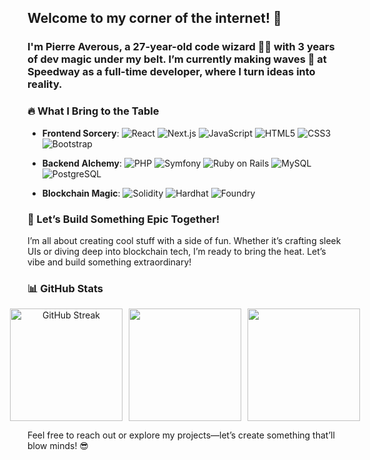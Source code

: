 ## Welcome to my corner of the internet! 👋 

### I'm **Pierre Averous**, a 27-year-old **code wizard** 🧙‍♂️ with 3 years of dev magic under my belt. I’m currently making waves 🌊 at **Speedway** as a full-time developer, where I turn ideas into reality.


### 🔥 What I Bring to the Table
- **Frontend Sorcery**: ![React](https://img.shields.io/badge/-React-61DAFB?style=for-the-badge&logo=react&logoColor=black) ![Next.js](https://img.shields.io/badge/-Next.js-000000?style=for-the-badge&logo=next.js&logoColor=white) ![JavaScript](https://img.shields.io/badge/-JavaScript-F7DF1E?style=for-the-badge&logo=javascript&logoColor=black) ![HTML5](https://img.shields.io/badge/-HTML5-E34F26?style=for-the-badge&logo=html5&logoColor=white) ![CSS3](https://img.shields.io/badge/-CSS3-1572B6?style=for-the-badge&logo=css3&logoColor=white) ![Bootstrap](https://img.shields.io/badge/-Bootstrap-563D7C?style=for-the-badge&logo=bootstrap&logoColor=white)

- **Backend Alchemy**: ![PHP](https://img.shields.io/badge/-PHP-777BB4?style=for-the-badge&logo=php&logoColor=white) ![Symfony](https://img.shields.io/badge/-Symfony-000000?style=for-the-badge&logo=symfony&logoColor=white) ![Ruby on Rails](https://img.shields.io/badge/-Ruby_on_Rails-CC0000?style=for-the-badge&logo=rubyonrails&logoColor=white) ![MySQL](https://img.shields.io/badge/-MySQL-4479A1?style=for-the-badge&logo=mysql&logoColor=white) ![PostgreSQL](https://img.shields.io/badge/-PostgreSQL-336791?style=for-the-badge&logo=postgresql&logoColor=white)

- **Blockchain Magic**: ![Solidity](https://img.shields.io/badge/-Solidity-363636?style=for-the-badge&logo=solidity&logoColor=white) ![Hardhat](https://img.shields.io/badge/-Hardhat-F1C40F?style=for-the-badge&logo=hardhat&logoColor=black) ![Foundry](https://img.shields.io/badge/-Foundry-222222?style=for-the-badge&logo=foundry&logoColor=white)

### 🚀 Let’s Build Something Epic Together!
I’m all about creating cool stuff with a side of fun. Whether it’s crafting sleek UIs or diving deep into blockchain tech, I’m ready to bring the heat. Let’s vibe and build something extraordinary!

### 📊 GitHub Stats
<div align="center" style="display: flex; justify-content: center; align-items: center; gap: 10px;">
<img src="https://github-readme-streak-stats.herokuapp.com/?user=pierreaverous&theme=radical&hide_border=true&v=1" height="180px" alt="GitHub Streak" />
<img src="https://github-readme-stats.vercel.app/api/top-langs/?username=pierreaverous&layout=compact&theme=radical&hide_border=true" height="180px"/>
<img src="https://github-readme-stats.vercel.app/api?username=pierreaverous&show_icons=true&theme=radical&include_all_commits=true&hide_border=true" height="180px" />
</div>

<!--<div align="center" style="display: flex; justify-content: center; align-items: center;">
  <img src="https://github-readme-streak-stats.herokuapp.com/?user=pierreaverous&theme=radical&hide_border=true&count_private=true&token=gh_rVOFGROtAWS3B2drCSAKF3HmeQmPFi17QucG" height="180px" />
  <img src="https://github-readme-stats.vercel.app/api/top-langs/?username=pierreaverous&layout=compact&theme=radical&hide_border=true&count_private=true&token=gh_rVOFGROtAWS3B2drCSAKF3HmeQmPFi17QucG"  height="180px" />
  <img src="https://github-readme-stats.vercel.app/api?username=pierreaverous&count_private=true&show_icons=true&theme=radical&include_all_commits=true&hide_border=true&token=VOTRE_TOKEN" height="180px" />
  <img src="https://github-readme-stats.vercel.app/api?username=pierreaverous&count_private=true&show_icons=true&theme=radical&include_all_commits=true&hide_border=true&token=gh_rVOFGROtAWS3B2drCSAKF3HmeQmPFi17QucG" height="180px" />
</div>-->


Feel free to reach out or explore my projects—let’s create something that’ll blow minds! 😎
